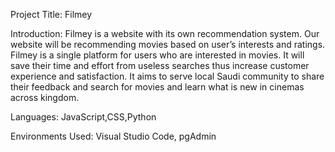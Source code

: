 Project Title: Filmey 

Introduction: Filmey is a website with its own recommendation system. Our website will be recommending movies based on user’s interests and ratings. Filmey is a single platform for users who are interested in movies. It will save their time and effort from useless searches thus increase customer experience and satisfaction. It aims to serve local Saudi community to share their feedback and search for movies and learn what is new in cinemas across kingdom.

Languages: JavaScript,CSS,Python

Environments Used: Visual Studio Code, pgAdmin

